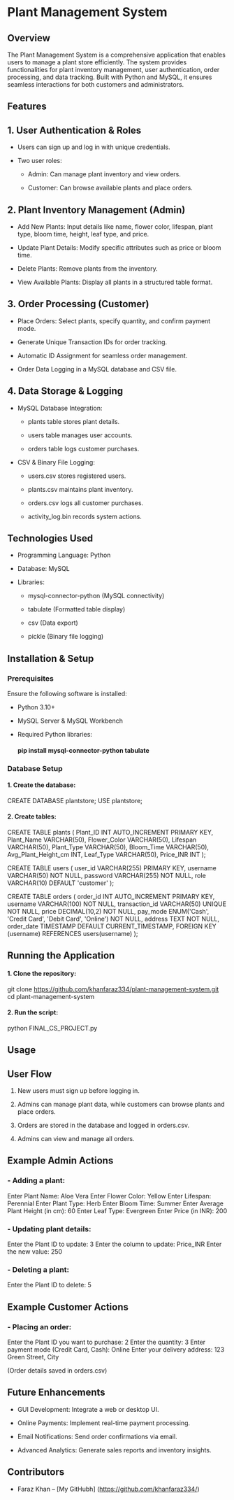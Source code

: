 # Plant Management System

## Overview

The Plant Management System is a comprehensive application that enables users to manage a plant store efficiently. The system provides functionalities for plant inventory management, user authentication, order processing, and data tracking. Built with Python and MySQL, it ensures seamless interactions for both customers and administrators.

## Features

## 1. User Authentication & Roles

- Users can sign up and log in with unique credentials.

- Two user roles:

  - Admin: Can manage plant inventory and view orders.

  - Customer: Can browse available plants and place orders.

## 2. Plant Inventory Management (Admin)

- Add New Plants: Input details like name, flower color, lifespan, plant type, bloom time, height, leaf type, and price.

- Update Plant Details: Modify specific attributes such as price or bloom time.

- Delete Plants: Remove plants from the inventory.

- View Available Plants: Display all plants in a structured table format.

## 3. Order Processing (Customer)

- Place Orders: Select plants, specify quantity, and confirm payment mode.

- Generate Unique Transaction IDs for order tracking.

- Automatic ID Assignment for seamless order management.

- Order Data Logging in a MySQL database and CSV file.

## 4. Data Storage & Logging

- MySQL Database Integration:

  - plants table stores plant details.

  - users table manages user accounts.

  - orders table logs customer purchases.

- CSV & Binary File Logging:

  - users.csv stores registered users.

  - plants.csv maintains plant inventory.

  - orders.csv logs all customer purchases.

  - activity_log.bin records system actions.

## Technologies Used

- Programming Language: Python

- Database: MySQL

- Libraries:

  - mysql-connector-python (MySQL connectivity)

  - tabulate (Formatted table display)

  - csv (Data export)

  - pickle (Binary file logging)

## Installation & Setup

### Prerequisites

Ensure the following software is installed:

  - Python 3.10+

  - MySQL Server & MySQL Workbench

  - Required Python libraries:

      #### pip install mysql-connector-python tabulate

### Database Setup

#### 1. Create the database:

CREATE DATABASE plantstore;
USE plantstore;

#### 2. Create tables:

CREATE TABLE plants (
  Plant_ID INT AUTO_INCREMENT PRIMARY KEY,
  Plant_Name VARCHAR(50),
  Flower_Color VARCHAR(50),
  Lifespan VARCHAR(50),
  Plant_Type VARCHAR(50),
  Bloom_Time VARCHAR(50),
  Avg_Plant_Height_cm INT,
  Leaf_Type VARCHAR(50),
  Price_INR INT
);

CREATE TABLE users (
  user_id VARCHAR(255) PRIMARY KEY,
  username VARCHAR(50) NOT NULL,
  password VARCHAR(255) NOT NULL,
  role VARCHAR(10) DEFAULT 'customer'
);

CREATE TABLE orders (
  order_id INT AUTO_INCREMENT PRIMARY KEY,
  username VARCHAR(100) NOT NULL,
  transaction_id VARCHAR(50) UNIQUE NOT NULL,
  price DECIMAL(10,2) NOT NULL,
  pay_mode ENUM('Cash', 'Credit Card', 'Debit Card', 'Online') NOT NULL,
  address TEXT NOT NULL,
  order_date TIMESTAMP DEFAULT CURRENT_TIMESTAMP,
  FOREIGN KEY (username) REFERENCES users(username)
);

## Running the Application

#### 1. Clone the repository:

git clone https://github.com/khanfaraz334/plant-management-system.git
cd plant-management-system

#### 2. Run the script:

python FINAL_CS_PROJECT.py

## Usage

## User Flow

1. New users must sign up before logging in.

2. Admins can manage plant data, while customers can browse plants and place orders.

3. Orders are stored in the database and logged in orders.csv.

4. Admins can view and manage all orders.

## Example Admin Actions

### - Adding a plant:

Enter Plant Name: Aloe Vera
Enter Flower Color: Yellow
Enter Lifespan: Perennial
Enter Plant Type: Herb
Enter Bloom Time: Summer
Enter Average Plant Height (in cm): 60
Enter Leaf Type: Evergreen
Enter Price (in INR): 200

### - Updating plant details:

Enter the Plant ID to update: 3
Enter the column to update: Price_INR
Enter the new value: 250

### - Deleting a plant:

Enter the Plant ID to delete: 5

## Example Customer Actions

### - Placing an order:

Enter the Plant ID you want to purchase: 2
Enter the quantity: 3
Enter payment mode (Credit Card, Cash): Online
Enter your delivery address: 123 Green Street, City

(Order details saved in orders.csv)

## Future Enhancements

- GUI Development: Integrate a web or desktop UI.

- Online Payments: Implement real-time payment processing.

- Email Notifications: Send order confirmations via email.

- Advanced Analytics: Generate sales reports and inventory insights.

## Contributors

- Faraz Khan – [My GitHubh] (https://github.com/khanfaraz334/)

